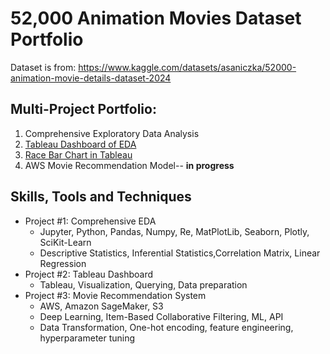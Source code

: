 # 52,000 Animation Movies Dataset Portfolio

Dataset is from: https://www.kaggle.com/datasets/asaniczka/52000-animation-movie-details-dataset-2024

## Multi-Project Portfolio:
  1. Comprehensive Exploratory Data Analysis
  2. [Tableau Dashboard of EDA](https://us-west-2b.online.tableau.com/t/corgifuzz/views/Dashboard/Dashboard2?:origin=card_share_link&:embed=n)
  3. [Race Bar Chart in Tableau](https://us-west-2b.online.tableau.com/t/corgifuzz/views/RaceBarChart/Dashboard1?:origin=card_share_link&:embed=n)
  4.  AWS Movie Recommendation Model-- **in progress**


## Skills, Tools and Techniques
+ Project #1: Comprehensive EDA
    * Jupyter, Python, Pandas, Numpy, Re, MatPlotLib, Seaborn, Plotly, SciKit-Learn
    * Descriptive Statistics, Inferential Statistics,Correlation Matrix, Linear Regression
+ Project #2: Tableau Dashboard
    * Tableau, Visualization, Querying, Data preparation
+ Project #3: Movie Recommendation System
    * AWS, Amazon SageMaker, S3
    * Deep Learning, Item-Based Collaborative Filtering, ML, API
    * Data Transformation, One-hot encoding, feature engineering, hyperparameter tuning
        
  
